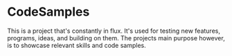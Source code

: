 CodeSamples
===========
This is a project that's constantly in flux. It's used for testing new features, programs, ideas, and building on them. 
The projects main purpose however, is to showcase relevant skills and code samples.
